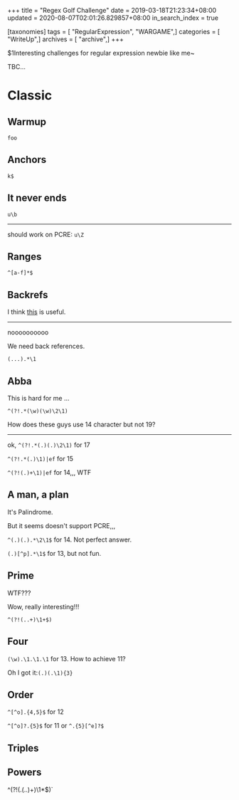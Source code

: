 +++
title = "Regex Golf Challenge"
date = 2019-03-18T21:23:34+08:00
updated = 2020-08-07T02:01:26.829857+08:00
in_search_index = true

[taxonomies]
tags = [ "RegularExpression", "WARGAME",]
categories = [ "WriteUp",]
archives = [ "archive",]
+++

$1Interesting challenges for regular expression newbie like me~

TBC...

<!-- more -->

# Classic

## Warmup

`foo`

## Anchors

`k$`

## It never ends

`u\b`

---

should work on PCRE: `u\Z`

## Ranges

`^[a-f]*$`

## Backrefs

I think [this](http://www.aihanyu.org/cncorpus/CpsTongji.aspx) is useful.

---

noooooooooo

We need back references.

`(...).*\1`

## Abba

This is hard for me ...

`^(?!.*(\w)(\w)\2\1)`

How does these guys use 14 character but not 19?

---

ok, `^(?!.*(.)(.)\2\1)` for 17

`^(?!.*(.)\1)|ef` for 15

`^(?!(.)+\1)|ef` for 14,,, WTF

## A man, a plan

It's Palindrome.

But it seems doesn't support PCRE,,,

`^(.)(.).*\2\1$` for 14. Not perfect answer.

`(.)[^p].*\1$` for 13, but not fun.

## Prime

WTF???

Wow, really interesting!!!

`^(?!(..+)\1+$)`

## Four

`(\w).\1.\1.\1` for 13. How to achieve 11?

Oh I got it:`(.)(.\1){3}`

## Order

`^[^o].{4,5}$` for 12

`^[^o]?.{5}$` for 11 or `^.{5}[^e]?$`

## Triples



## Powers

^(?!(.(..)+)\1*$)`